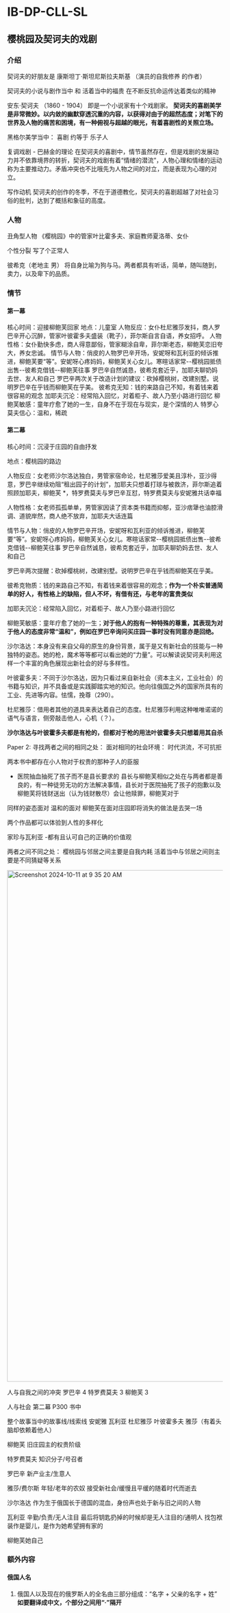 # IB-DP-CLL-SL


## 樱桃园及契诃夫的戏剧
### 介绍
契诃夫的好朋友是 康斯坦丁·斯坦尼斯拉夫斯基 （演员的自我修养 的作者）

契诃夫的小说与剧作当中 和 活着当中的福贵 在不断反抗命运传达着类似的精神

安东·契诃夫 （1860 - 1904） 即是一个小说家有十个戏剧家。
**契诃夫的喜剧美学是非常微妙。以内敛的幽默穿透沉重的内容，以获得对由于的超然态度；对笔下的世界及人物的痛苦和困境，有一种俯视与超越的眼光，有着喜剧性的关照立场。**

黑格尔美学当中： 喜剧 约等于 乐子人

复调戏剧 - 巴赫金的理论
在契诃夫的喜剧中，情节虽然存在，但是戏剧的发展动力并不依靠境界的转折，契诃夫的戏剧有着“情绪的潜流”，人物心理和情绪的运动称为主要推动力。矛盾冲突也不比哦先为人物之间的对立，而是表现为心理的对立。

写作动机
契诃夫的创作的冬季，不在于道德教化，契诃夫的喜剧超越了对社会习俗的批判，达到了概括和象征的高度。

### 人物
丑角型人物
《樱桃园》中的管家叶比霍多夫、家庭教师夏洛蒂、女仆

个性分裂
写了个正常人

彼希克（老地主 男）
将自身比喻为狗与马。两者都具有听话，简单，随叫随到，卖力，以及卑下的品质。

### 情节
#### 第一幕
核心时间：迎接柳鲍芙回家
地点：儿童室
人物反应：女仆杜尼雅莎发抖，商人罗巴辛开心沉醉，管家叶彼霍多夫盛装（靴子），菲尔斯自言自语，养女招呼。
人物性格：女仆勤快多虑，商人得意鄙俗，管家糊涂自卑，菲尔斯老态，柳鲍芙恋旧夸大，养女忠诚。
情节与人物：俏皮的人物罗巴辛开场，安妮呀和瓦利亚的倾诉推进，柳鲍芙要“等”。安妮呀心疼妈妈，柳鲍芙关心女儿。寒暄话家常--樱桃园抵债出售--彼希克借钱--柳鲍芙往事
罗巴辛自然诚恳，彼希克套近乎，加耶夫聊奶妈去世、友人和自己
罗巴辛两次关于改造计划的建议：砍掉樱桃树，改建别墅。说明罗巴辛在乎钱而柳鲍芙在乎美。
彼希克无知：钱的来路自己不知，有着钱来着很容易的观念
加耶夫沉沦：经常陷入回忆，对着柜子、故人乃至小路进行回忆
柳鲍芙敏感：童年疗愈了她的一生，自身不在于现在与现实，是个深情的人
特罗心莫夫信心：温和，稀疏

#### 第二幕

核心时间：沉浸于庄园的自由抒发

地点：樱桃园的路边

人物反应：女老师沙尔洛达独白，男管家宿命论，杜尼雅莎爱美且淳朴，亚沙得意，罗巴辛继续劝阻“租出园子的计划”，加耶夫只想着打球与被救济，菲尔斯追着照顾加耶夫，柳鲍芙 *，特罗费莫夫与罗巴辛互怼，特罗费莫夫与安妮雅共话幸福

人物性格：女老师孤孤单单，男管家因读了资本类书籍而抑郁，亚沙痞犟也油腔滑调、道貌岸然，商人绝不放弃，加耶夫大话连篇

情节与人物：俏皮的人物罗巴辛开场，安妮呀和瓦利亚的倾诉推进，柳鲍芙要“等”。安妮呀心疼妈妈，柳鲍芙关心女儿。寒暄话家常--樱桃园抵债出售--彼希克借钱--柳鲍芙往事
罗巴辛自然诚恳，彼希克套近乎，加耶夫聊奶妈去世、友人和自己

罗巴辛两次提醒：砍掉樱桃树，改建别墅。说明罗巴辛在乎钱而柳鲍芙在乎美。

彼希克物质：钱的来路自己不知，有着钱来着很容易的观念；**作为一个朴实普通简单的好人，有性格上的缺陷，但人不坏，有借有还，与老年的富贵类似**

加耶夫沉沦：经常陷入回忆，对着柜子、故人乃至小路进行回忆

柳鲍芙敏感：童年疗愈了她的一生；**对于他人的抱有一种特殊的尊重，其表现为对于他人的态度非常“温和”，例如在罗巴辛询问买庄园一事时没有同意亦是回绝。**

沙尔洛达：本身没有来自父母的原生的身份背景，属于是又有新社会的技能与一种独特的姿态。她的枪，魔术等等都可以看出她的“力量”。可以解读说契诃夫利用这样一个丰富的角色展现出新社会的好与多样性。

叶彼霍多夫：不同于沙尔洛达，因为只看过来自新社会（资本主义，工业社会）的书籍与知识，并不具备或是实践脚踏实地的知识。他向往俄国之外的国家所具有的工业、先进等内容。怯懦，挽尊（290）。

杜尼雅莎：借用者其他的道具来表达着自己的态度。杜尼雅莎利用这种唯唯诺诺的语气与语言，侧旁敲击他人，心机（？）。

**沙尔洛达与叶彼霍多夫都是有枪的，但都对于枪的用法叶彼霍多夫只想着用其自杀**




Paper 2:
寻找两者之间的相同之处：
面对相同的社会环境：
时代洪流，不可抗拒

两本书中都存在小人物对于权贵的那种子人的臣服
- 医院抽血抽死了孩子而不是县长要求的
县长与柳鲍芙相似之处在与两者都是善良的，有一种徒劳无功的方法解决事情，县长对于医院抽死了孩子的抱歉以及柳鲍芙将钱财送出（认为钱财散尽）会让他赎罪，柳鲍芙对于


同样的姿态面对
温和的面对
柳鲍芙在面对庄园即将消失的做法是去哭一场


两个作品都可以体验到人性的多样化

家珍与瓦利亚
-都有且认可自己的正确的价值观

两者之间不同之处：
樱桃园与邻居之间主要是自我内耗
活着当中与邻居之间则主要是不同猜疑等关系

<img width="1195" alt="Screenshot 2024-10-11 at 9 35 20 AM" src="https://github.com/user-attachments/assets/a80bfd54-f1c5-49e2-93d4-edae42d18915">

人与自我之间的冲突
罗巴辛 4
特罗费莫夫 3
柳鲍芙 3

人与社会
第二幕 P300 书中

整个故事当中的故事线/线索线
安妮雅
瓦利亚
杜尼雅莎 叶彼霍多夫 雅莎（有着头脑却依赖着他人）

柳鲍芙
旧庄园主的权贵阶级

特罗费莫夫
知识分子/号召者

罗巴辛
新产业主/生意人

雅莎/费尔斯
年轻/老年的农奴
接受新社会/缓慢且平缓的随着时代而逝去

沙尔洛达
作为生于俄国长于德国的混血，身份声也处于新与旧之间的人物

瓦利亚
辛勤/负责/无人注目
最后将钥匙扔掉的时候却是无人注目的/通明人
找包袱装作是婴儿，是作为她希望拥有家的

柳鲍芙她自己

### 额外内容
#### 俄国人名
1. 俄国人以及现在的俄罗斯人的全名由三部分组成：“名字 + 父亲的名字 + 姓” **如要翻译成中文，个部分之间用“·”隔开**




